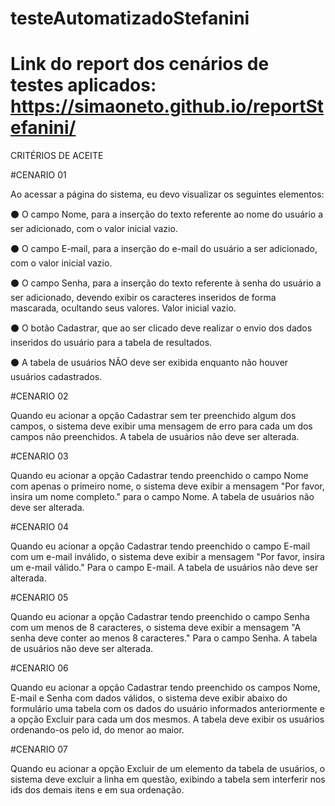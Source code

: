 # testeAutomatizadoStefanini

# Link do report dos cenários de testes aplicados: https://simaoneto.github.io/reportStefanini/

CRITÉRIOS DE ACEITE

#CENARIO 01

Ao acessar a página do sistema, eu devo visualizar os seguintes elementos:

⚫ O campo Nome, para a inserção do texto referente ao nome do usuário a ser adicionado, com o valor inicial
vazio.

⚫ O campo E-mail, para a inserção do e-mail do usuário a ser adicionado, com o valor inicial vazio.

⚫ O campo Senha, para a inserção do texto referente à senha do usuário a ser adicionado, devendo exibir os
caracteres inseridos de forma mascarada, ocultando seus valores. Valor inicial vazio.

⚫ O botão Cadastrar, que ao ser clicado deve realizar o envio dos dados inseridos do usuário para a tabela de
resultados.

⚫ A tabela de usuários NÃO deve ser exibida enquanto não houver usuários cadastrados.

#CENARIO 02

Quando eu acionar a opção Cadastrar sem ter preenchido algum dos campos, o sistema deve exibir uma
mensagem de erro para cada um dos campos não preenchidos. A tabela de usuários não deve ser alterada.

#CENARIO 03

Quando eu acionar a opção Cadastrar tendo preenchido o campo Nome com apenas o primeiro nome, o sistema
deve exibir a mensagem "Por favor, insira um nome completo." para o campo Nome. A tabela de usuários não
deve ser alterada.

#CENARIO 04

Quando eu acionar a opção Cadastrar tendo preenchido o campo E-mail com um e-mail inválido, o sistema deve
exibir a mensagem "Por favor, insira um e-mail válido." Para o campo E-mail. A tabela de usuários não deve ser
alterada.

#CENARIO 05

Quando eu acionar a opção Cadastrar tendo preenchido o campo Senha com um menos de 8 caracteres, o sistema
deve exibir a mensagem "A senha deve conter ao menos 8 caracteres." Para o campo Senha. A tabela de
usuários não deve ser alterada.

#CENARIO 06

Quando eu acionar a opção Cadastrar tendo preenchido os campos Nome, E-mail e Senha com dados válidos, o
sistema deve exibir abaixo do formulário uma tabela com os dados do usuário informados anteriormente e a opção
Excluir para cada um dos mesmos. A tabela deve exibir os usuários ordenando-os pelo id, do menor ao maior.

#CENARIO 07

Quando eu acionar a opção Excluir de um elemento da tabela de usuários, o sistema deve excluir a linha em
questão, exibindo a tabela sem interferir nos ids dos demais itens e em sua ordenação.
